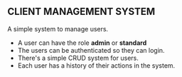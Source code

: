 ##
## CLIENT MANAGEMENT SYSTEM

A simple system to manage users. 
- A user can have the role **admin** or **standard**
- The users can be authenticated so they can login. 
- There's a simple CRUD system for users.
- Each user has a history of their actions in the system.